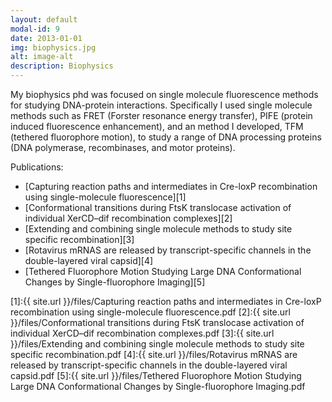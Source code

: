 ```yaml
---
layout: default
modal-id: 9
date: 2013-01-01
img: biophysics.jpg
alt: image-alt
description: Biophysics
---
```


My biophysics phd was focused on single molecule fluorescence methods for studying DNA-protein interactions. Specifically I used single molecule methods such as FRET (Forster resonance energy transfer), PIFE (protein induced fluorescence enhancement), and an method I developed, TFM (tethered fluorophore motion), to study a range of DNA processing proteins (DNA polymerase, recombinases, and motor proteins).

Publications:

- [Capturing reaction paths and intermediates in Cre-loxP recombination using single-molecule fluorescence][1]
- [Conformational transitions during FtsK translocase activation of individual XerCD–dif recombination complexes][2]
- [Extending and combining single molecule methods to study site specific recombination][3]
- [Rotavirus mRNAS are released by transcript-specific channels in the double-layered viral capsid][4]
- [Tethered Fluorophore Motion Studying Large DNA Conformational Changes by Single-fluorophore Imaging][5]


[1]:{{ site.url }}/files/Capturing reaction paths and intermediates in Cre-loxP recombination using single-molecule fluorescence.pdf
[2]:{{ site.url }}/files/Conformational transitions during FtsK translocase activation of individual XerCD–dif recombination complexes.pdf
[3]:{{ site.url }}/files/Extending and combining single molecule methods to study site specific recombination.pdf
[4]:{{ site.url }}/files/Rotavirus mRNAS are released by transcript-specific channels in the double-layered viral capsid.pdf
[5]:{{ site.url }}/files/Tethered Fluorophore Motion Studying Large DNA Conformational Changes by Single-fluorophore Imaging.pdf
